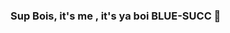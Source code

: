 ### Sup Bois, it's me , it's ya boi BLUE-SUCC 👋

<!--
**blue-succ/blue-succ** is a ✨ _special_ ✨ repository because its `README.md` (this file) appears on your GitHub profile.

Here are some ideas to get you started:

- 🔭 I’m currently working on a Project
- 🌱 I’m currently learning ...
- 👯 I’m looking to collaborate with nobody
- 🤔 I’m looking for help with girls
- 💬 Ask me about your mom
- 😄 Pronouns: He/His
- ⚡ Fun fact: 1+1 = 2
